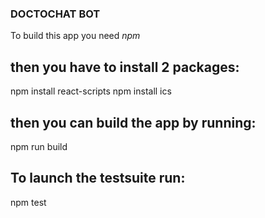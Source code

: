 ### DOCTOCHAT BOT

To build this app you need *npm*

## then you have to install 2 packages:

npm install react-scripts
npm install ics

## then you can build the app by running:

npm run build

## To launch the testsuite run:

npm test
